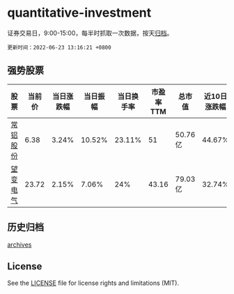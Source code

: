 # quantitative-investment

证券交易日，9:00-15:00，每半时抓取一次数据，按天[归档](archives)。

`更新时间：2022-06-23 13:16:21 +0800`

## 强势股票

|股票|当前价|当日涨跌幅|当日振幅|当日换手率|市盈率TTM|总市值|近10日涨跌幅|
|----|----|----|----|----|----|----|----|
|[常铝股份](https://xueqiu.com/S/SZ002160)|6.38|3.24%|10.52%|23.11%|51|50.76亿|44.67%|
|[望变电气](https://xueqiu.com/S/SH603191)|23.72|2.15%|7.06%|24%|43.16|79.03亿|32.74%|

## 历史归档

[archives](archives)

## License

See the [LICENSE](LICENSE) file for license rights and limitations (MIT).